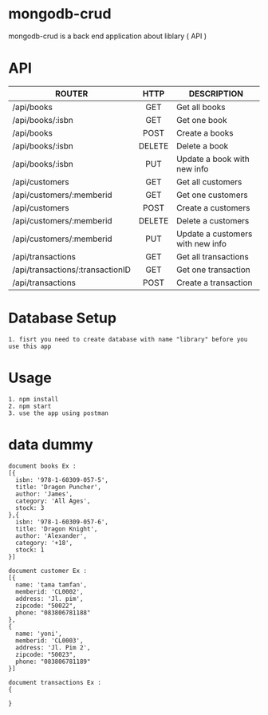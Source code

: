 # mongodb-crud

mongodb-crud is a back end application about liblary ( API )

# API

| ROUTER                    | HTTP   | DESCRIPTION
| -----------------------   |:-----: | ---------------------------------
| /api/books                | GET    | Get all books
| /api/books/:isbn          | GET    | Get one book
| /api/books                | POST   | Create a books
| /api/books/:isbn          | DELETE | Delete a book
| /api/books/:isbn          | PUT    | Update a book with new info
| /api/customers            | GET    | Get all customers
| /api/customers/:memberid  | GET    | Get one customers
| /api/customers            | POST   | Create a customers
| /api/customers/:memberid  | DELETE | Delete a customers
| /api/customers/:memberid  | PUT    | Update a customers with new info
| /api/transactions            | GET    | Get all transactions
| /api/transactions/:transactionID  | GET    | Get one transaction
| /api/transactions            | POST   | Create a transaction

# Database Setup

```
1. fisrt you need to create database with name "library" before you use this app
```

# Usage
```
1. npm install
2. npm start
3. use the app using postman
```

# data dummy
```
document books Ex :
[{
  isbn: '978-1-60309-057-5',
  title: 'Dragon Puncher',
  author: 'James',
  category: 'All Ages',
  stock: 3
},{
  isbn: '978-1-60309-057-6',
  title: 'Dragon Knight',
  author: 'Alexander',
  category: '+18',
  stock: 1
}]

document customer Ex :
[{
  name: 'tama tamfan',
  memberid: 'CL0002',
  address: 'Jl. pim',
  zipcode: "50022",
  phone: "083806781188"
},
{
  name: 'yoni',
  memberid: 'CL0003',
  address: 'Jl. Pim 2',
  zipcode: "50023",
  phone: "083806781189"
}]

document transactions Ex :
{

}
```
